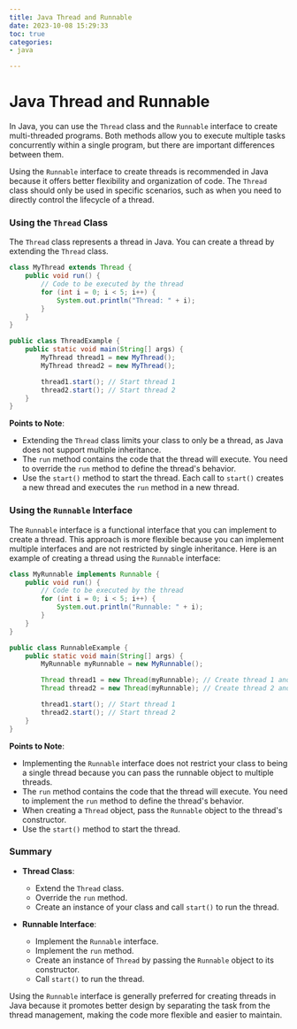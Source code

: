 ```yaml
---
title: Java Thread and Runnable
date: 2023-10-08 15:29:33
toc: true  
categories:  
- java  

---
```


# Java Thread and Runnable

In Java, you can use the `Thread` class and the `Runnable` interface to create multi-threaded programs. Both methods allow you to execute multiple tasks concurrently within a single program, but there are important differences between them.

Using the `Runnable` interface to create threads is recommended in Java because it offers better flexibility and organization of code. The `Thread` class should only be used in specific scenarios, such as when you need to directly control the lifecycle of a thread.

### Using the `Thread` Class

The `Thread` class represents a thread in Java. You can create a thread by extending the `Thread` class.

```java
class MyThread extends Thread {
    public void run() {
        // Code to be executed by the thread
        for (int i = 0; i < 5; i++) {
            System.out.println("Thread: " + i);
        }
    }
}

public class ThreadExample {
    public static void main(String[] args) {
        MyThread thread1 = new MyThread();
        MyThread thread2 = new MyThread();

        thread1.start(); // Start thread 1
        thread2.start(); // Start thread 2
    }
}
```

**Points to Note**:

- Extending the `Thread` class limits your class to only be a thread, as Java does not support multiple inheritance.
- The `run` method contains the code that the thread will execute. You need to override the `run` method to define the thread's behavior.
- Use the `start()` method to start the thread. Each call to `start()` creates a new thread and executes the `run` method in a new thread.

### Using the `Runnable` Interface

The `Runnable` interface is a functional interface that you can implement to create a thread. This approach is more flexible because you can implement multiple interfaces and are not restricted by single inheritance. Here is an example of creating a thread using the `Runnable` interface:

```java
class MyRunnable implements Runnable {
    public void run() {
        // Code to be executed by the thread
        for (int i = 0; i < 5; i++) {
            System.out.println("Runnable: " + i);
        }
    }
}

public class RunnableExample {
    public static void main(String[] args) {
        MyRunnable myRunnable = new MyRunnable();

        Thread thread1 = new Thread(myRunnable); // Create thread 1 and pass the runnable object
        Thread thread2 = new Thread(myRunnable); // Create thread 2 and pass the runnable object

        thread1.start(); // Start thread 1
        thread2.start(); // Start thread 2
    }
}
```

**Points to Note**:

- Implementing the `Runnable` interface does not restrict your class to being a single thread because you can pass the runnable object to multiple threads.
- The `run` method contains the code that the thread will execute. You need to implement the `run` method to define the thread's behavior.
- When creating a `Thread` object, pass the `Runnable` object to the thread's constructor.
- Use the `start()` method to start the thread.

### Summary

- **Thread Class**:
  - Extend the `Thread` class.
  - Override the `run` method.
  - Create an instance of your class and call `start()` to run the thread.

- **Runnable Interface**:
  - Implement the `Runnable` interface.
  - Implement the `run` method.
  - Create an instance of `Thread` by passing the `Runnable` object to its constructor.
  - Call `start()` to run the thread.

Using the `Runnable` interface is generally preferred for creating threads in Java because it promotes better design by separating the task from the thread management, making the code more flexible and easier to maintain.